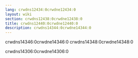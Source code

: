 ```yaml
---
lang: crwdns12434:0crwdne12434:0
layout: wiki
section: crwdns12438:0crwdne12438:0
title: crwdns12440:0crwdne12440:0
description: crwdns14344:0crwdne14344:0
---
```


crwdns14346:0crwdne14346:0 crwdns14348:0crwdne14348:0

<div class="alert alert-warning" role="alert">
crwdns14306:0crwdne14306:0
</div>
